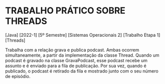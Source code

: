 # TRABALHO PRÁTICO SOBRE THREADS
  [Java] [2022-1] [5º Semestre] [Sistemas Operacionais 2] [Trabalho Etapa 1] [Threads]
  
  Trabalha com a relação grava e publica podcast. Ambas ocorrem simultaneamente, a partir da implementação da classe Thread.
  Quando um podcast é gravado na classe GravaPodcast, esse podcast recebe um assunto e é enviado para a fila de publicação. Por sua vez, quando é publicado, o podcast é retirado da fila e mostrado junto com o seu número de episódio.
